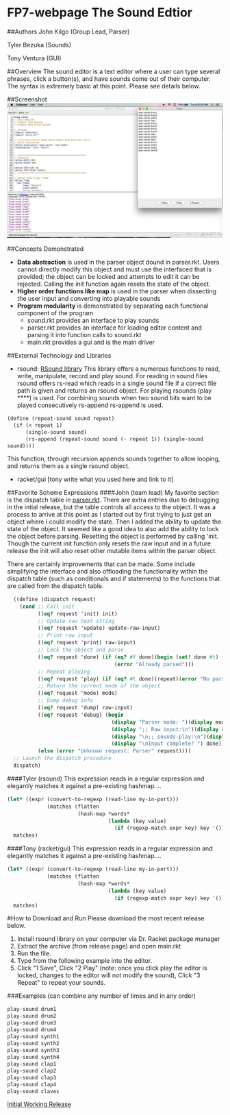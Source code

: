 # FP7-webpage The Sound Edtior

##Authors
John Kilgo (Group Lead, Parser)

Tyler Bezuka (Sounds)

Tony Ventura (GUI)

##Overview
The sound editor is a text editor where a user can type several phrases, click a button(s), and have sounds come out of their computer. The syntax is extremely basic at this point. Please see details below.

##Screenshot
![screenshot showing running](running.png)

##Concepts Demonstrated
* **Data abstraction** is used in the parser object dound in parser.rkt. Users cannot directly modify this object and must use the interfaced that is provided; the object can be locked and attempts to edit it can be rejected. Calling the init function again resets the state of the object.
* **Higher order functions like map** is used in the parser when dissecting the user input and converting into playable sounds
* **Program modularity** is demonstrated by separating each functional component of the program
  - sound.rkt provides an interface to play sounds
  - parser.rkt provides an interface for loading editor content and parsing it into function calls to sound.rkt
  - main.rkt provides a gui and is the main driver

##External Technology and Libraries
* rsound: [RSound library](https://docs.racket-lang.org/rsound/index.html#%28def._%28%28lib._rsound%2Fmain..rkt%29._make-pstream%29%29) This library offers a numerous functions to read, write, manipulate, record and play sound. For reading in sound
files rsound offers rs-read which reads in a single sound file if a correct file path is given and returns an rsound object.
For playing rsounds (play ****) is used. For combining sounds when two sound bits want to be played consecutively rs-append
rs-append is used. 

```
(define (repeat-sound sound repeat)
  (if (< repeat 1)
      (single-sound sound)
      (rs-append (repeat-sound sound (- repeat 1)) (single-sound sound))))
```
This function, through recursion appends sounds together to allow looping, and returns them as a single rsound 
object.

* racket/gui [tony write what you used here and link to it]

##Favorite Scheme Expressions
####John (team lead)
My favorite section is the dispatch table in [parser.rkt](https://github.com/oplS16projects/Sound-Editor-JohnTylerTony/blob/v.2.1/parse.rkt). There are extra entries due to debugging in the intial release, but the table controls all access to the object. It was a process to arrive at this point as I started out by first trying to just get an object where I could modify the state. Then I added the ability to update the state of the object. It seemed like a good idea to also add the ability to lock the object before parsing. Resetting the object is performed by calling 'init. Though the current init function only resets the raw input and in a future release the init will also reset other mutable items within the parser object. 

There are certainly improvements that can be made. Some include simplifying the interface and also offloading the functionality within the dispatch table (such as conditionals and if statements) to the functions that are called from the dispatch table.

```scheme
  ((define (dispatch request)
    (cond ;; Call init
          ((eq? request 'init) init)
          ;; Update raw text string
          ((eq? request 'update) update-raw-input)
          ;; Print raw input
          ((eq? request 'print) raw-input)
          ;; Lock the object and parse
          ((eq? request 'done) (if (eq? #f done)(begin (set! done #t) (parse))
                                   (error "Already parsed")))
          ;; Repeat playing
          ((eq? request 'play) (if (eq? #t done)(repeat)(error "No parse")))
          ;; Return the current mode of the object
          ((eq? request 'mode) mode)
          ;; Dump debug info
          ((eq? request 'dump) raw-input)
          ((eq? request 'debug) (begin
                                  (display "Parser mode: ")(display mode)(display "\n")
                                  (display ";; Raw input:\n")(display raw-input)
                                  (display "\n;; sounds-play:\n")(display sounds-play)
                                  (display "\nInput complete? ") done))
          (else (error "Unknown request: Parser" request))))
  ;; Launch the dispatch procedure
  dispatch)
```
####Tyler (rsound)
This expression reads in a regular expression and elegantly matches it against a pre-existing hashmap....
```scheme
(let* ((expr (convert-to-regexp (read-line my-in-port)))
             (matches (flatten
                       (hash-map *words*
                                 (lambda (key value)
                                   (if (regexp-match expr key) key '()))))))
  matches)
```

####Tony (racket/gui)
This expression reads in a regular expression and elegantly matches it against a pre-existing hashmap....
```scheme
(let* ((expr (convert-to-regexp (read-line my-in-port)))
             (matches (flatten
                       (hash-map *words*
                                 (lambda (key value)
                                   (if (regexp-match expr key) key '()))))))
  matches)
```

#How to Download and Run
Please download the  most recent release below.

1. Install rsound library on your computer via Dr. Racket package manager
2. Extract the archive (from release page) and open main.rkt
3. Run the file.
4. Type from the following example into the editor.
5. Click "1 Save", Click "2 Play" (note: once you click play the editor is locked, changes to the editor will not modify the sound), Click "3 Repeat" to repeat your sounds.

###Examples (can combine any number of times and in any order)
```
play-sound drum1
play-sound drum2
play-sound drum3
play-sound drum4
play-sound synth1
play-sound synth2
play-sound synth3
play-sound synth4
play-sound clap1
play-sound clap2
play-sound clap3
play-sound clap4
play-sound claves
```

[Initial Working Release](https://github.com/oplS16projects/Sound-Editor-JohnTylerTony/releases/tag/v.2.1)

